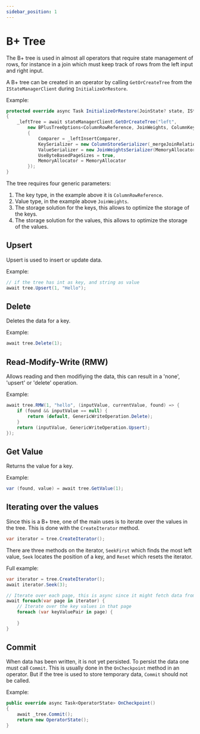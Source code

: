 ```yaml
---
sidebar_position: 1
---
```


# B+ Tree

The B+ tree is used in almost all operators that require state management of rows, for instance in a join which must keep track of rows from the left input and right input.

A B+ tree can be created in an operator by calling `GetOrCreateTree` from the `IStateManagerClient` during `InitializeOrRestore`.

Example:

```csharp
protected override async Task InitializeOrRestore(JoinState? state, IStateManagerClient stateManagerClient)
{
    _leftTree = await stateManagerClient.GetOrCreateTree("left",
        new BPlusTreeOptions<ColumnRowReference, JoinWeights, ColumnKeyStorageContainer, JoinWeightsValueContainer>()
        {
            Comparer = _leftInsertComparer,
            KeySerializer = new ColumnStoreSerializer(_mergeJoinRelation.Left.OutputLength, MemoryAllocator),
            ValueSerializer = new JoinWeightsSerializer(MemoryAllocator),
            UseByteBasedPageSizes = true,
            MemoryAllocator = MemoryAllocator
        });
}
```

The tree requires four generic parameters:

1. The key type, in the example above it is `ColumnRowReference`.
2. Value type, in the example above `JoinWeights`.
3. The storage solution for the keys, this allows to optimize the storage of the keys.
4. The storage solution for the values, this allows to optimize the storage of the values.

## Upsert

Upsert is used to insert or update data.

Example:

```csharp
// if the tree has int as key, and string as value
await tree.Upsert(1, "Hello");
```

## Delete

Deletes the data for a key.

Example:

```csharp
await tree.Delete(1);
```

## Read-Modify-Write (RMW)

Allows reading and then modifiying the data, this can result in a 'none', 'upsert' or 'delete' operation.

Example:

```csharp
await tree.RMW(1, "hello", (inputValue, currentValue, found) => {
    if (found && inputValue == null) {
        return (default, GenericWriteOperation.Delete);
    }
    return (inputValue, GenericWriteOperation.Upsert);
});
```

## Get Value

Returns the value for a key.

Example:

```csharp
var (found, value) = await tree.GetValue(1);
```

## Iterating over the values

Since this is a B+ tree, one of the main uses is to iterate over the values in the tree.
This is done with the `CreateIterator` method.

```csharp
var iterator = tree.CreateIterator();
```

There are three methods on the iterator, `SeekFirst` which finds the most left value, `Seek` locates the position of a key, and `Reset` which resets the iterator.

Full example:

```csharp
var iterator = tree.CreateIterator();
await iterator.Seek(3);

// Iterate over each page, this is async since it might fetch data from persistent storage.
await foreach(var page in iterator) {
    // Iterate over the key values in that page
    foreach (var keyValuePair in page) {
        
    }
}
```

## Commit

When data has been written, it is not yet persisted. To persist the data one must call `Commit`.
This is usually done in the `OnCheckpoint` method in an operator.
But if the tree is used to store temporary data, `Commit` should not be called.

Example:

```csharp
public override async Task<OperatorState> OnCheckpoint()
{
    await _tree.Commit();
    return new OperatorState();
}
```